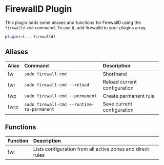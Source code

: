 # FirewallD Plugin

This plugin adds some aliases and functions for FirewallD using the
`firewalld-cmd` command. To use it, add firewalld to your plugins array.

```zsh
plugins=(... firewalld)
```

## Aliases

| Alias | Command                                    | Description                  |
| :---- | :----------------------------------------- | :--------------------------- |
| fw    | `sudo firewall-cmd`                        | Shorthand                    |
| fwr   | `sudo firewall-cmd --reload`               | Reload current configuration |
| fwp   | `sudo firewall-cmd --permanent`            | Create permanent rule        |
| fwrp  | `sudo firewall-cmd --runtime-to-permanent` | Save current configuration   |

## Functions

| Function | Description                                                |
| :------- | :--------------------------------------------------------- |
| fwl      | Lists configuration from all active zones and direct rules |
